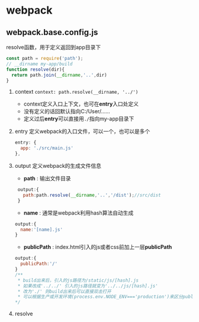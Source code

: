 # webpack

## webpack.base.config.js

resolve函数，用于定义返回到app目录下

```javascript
const path = require('path');
// __dirname my-app/build
function resolve(dir){
  return path.join(__dirname,'..',dir)
}
```

1. context
    `context: path.resolve(__dirname, '../')`
    + context定义入口上下文，也可在**entry**入口处定义
    + 没有定义的话回默认指向C:/User/……
    + 定义过后**entry**可以直接用`./`指向my-app目录下
2. entry
    定义webpack的入口文件，可以一个，也可以是多个

    ```javascript
    entry: {
      app: './src/main.js'
    },
    ```

3. output
    定义webpack的生成文件信息
    + **path** : 输出文件目录

    ```javascript
     output:{
       path:path.resolve(__dirname,'..','/dist');//src/dist
     }
    ```

    + **name** : 通常是webpack利用hash算法自动生成

    ```javascript
    output:{
      name:'[name].js'
    }
    ```

    + **publicPath** : index.html引入的js或者css前加上一层**publicPath**

    ```javascript
    output:{
      publicPath:'/'
    }
    /**
     * build出来后，引入的js路径为/static/js/[hash].js
     * 如果改成'../../' 引入的js路径就变为'../../js/[hash].js'
     * 改为'./' 则build出来后可以直接双击打开
     * 可以根据生产或开发环境(process.env.NODE_ENV==='production')来区分publicPath
    */
    ```

4. resolve
